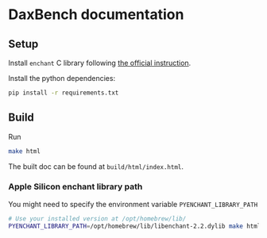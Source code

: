 # DaxBench documentation

## Setup

Install `enchant` C library following [the official
instruction](https://pyenchant.github.io/pyenchant/install.html#installing-the-enchant-c-library).

Install the python dependencies:

``` sh
pip install -r requirements.txt
```

## Build

Run

``` sh
make html
```

The built doc can be found at `build/html/index.html`.

### Apple Silicon enchant library path

You might need to specify the environment variable `PYENCHANT_LIBRARY_PATH`

``` sh
# Use your installed version at /opt/homebrew/lib/
PYENCHANT_LIBRARY_PATH=/opt/homebrew/lib/libenchant-2.2.dylib make html
```
